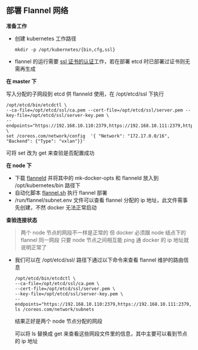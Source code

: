 ## 部署 Flannel 网络

__准备工作__
- 创建 kubernetes 工作路径
    ```
    mkdir -p /opt/kubernetes/{bin,cfg,ssl}
    ```
- flannel 的运行需要 [ssl 证书的认证](https://github.com/lcePolarBear/Kubernetes_Basic_Config_Note/blob/master/部署过程/准备%20etcd%20%26%20flannel%20证书.md)工作，若在部署 etcd 时已部署过证书则无需再生成

__在 master 下__

写入分配的子网段到 etcd 供 flanneld 使用，在 /opt/etcd/ssl 下执行
```
/opt/etcd/bin/etcdctl \
--ca-file=/opt/etcd/ssl/ca.pem --cert-file=/opt/etcd/ssl/server.pem --key-file=/opt/etcd/ssl/server-key.pem \
--endpoints="https://192.168.10.110:2379,https://192.168.10.111:2379,https://192.168.10.112:2379" \
set /coreos.com/network/config  '{ "Network": "172.17.0.0/16", "Backend": {"Type": "vxlan"}}'
```
可将 set 改为 get 来查验是否配置成功

__在 node 下__

- 下载 [flanneld](https://github.com/coreos/flannel/releases/) 并将其中的 mk-docker-opts 和 flanneld 放入到 /opt/kubernetes/bin 路径下
- 自动化脚本 [flannel.sh](https://github.com/lcePolarBear/Kubernetes_Basic_Config_Note/blob/master/config-files/flannel.sh) 执行 flannel 部署
- /run/flannel/subnet.env 文件可以查看 flannel 分配的 ip 地址，此文件需事先创建，不然 docker 无法正常启动




__查验连接状态__
>两个 node 节点的网段不一样是正常的 但 docker 必须跟 node 结点下的 flannel 同一网段
只要 node 节点之间相互能 ping 通 docker 的 ip 地址就说明正常了

- 我们可以在 /opt/etcd/ssl/ 路径下通过以下命令来查看 flannel 维护的路由信息
    ```
    /opt/etcd/bin/etcdctl \
    --ca-file=/opt/etcd/ssl/ca.pem \
    --cert-file=/opt/etcd/ssl/server.pem \
    --key-file=/opt/etcd/ssl/server-key.pem \
    --endpoints="https://192.168.10.110:2379,https://192.168.10.111:2379,https://192.168.10.112:2379" ls /coreos.com/network/subnets
    ```
    结果正好是两个 node 节点分配的网段

    可以将 ls 替换成 get 来查看这些网段文件里的信息，其中主要可以看到节点的 ip 地址